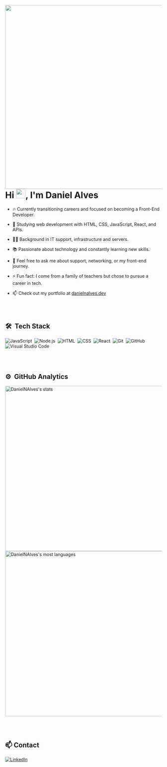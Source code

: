 <img align="right" height="590em" 
  src="https://raw.githubusercontent.com/gist/DanielNAlves/959434c90be170fefde9431d87d578f2/raw/d1eabc26b54a7b08f21161609b77aae87fb087aa/githubcard.svg"/>
<h1 align="left">Hi <img src="https://raw.githubusercontent.com/kaueMarques/kaueMarques/master/hi.gif" height="30px">, I'm Daniel Alves</h1>

- 🔥 Currently transitioning careers and focused on becoming a Front-End Developer.

- 🎯 Studying web development with HTML, CSS, JavaScript, React, and APIs.

- 👨‍💻 Background in IT support, infrastructure and servers.

- 📚 Passionate about technology and constantly learning new skills.

- 💬 Feel free to ask me about support, networking, or my front-end journey.

- ⚡ Fun fact: I come from a family of teachers but chose to pursue a career in tech.

- 📫 Check out my portfolio at [danielnalves.dev](https://danielvnaportfolio.netlify.app/#home)




<br><br>

## 🛠 &nbsp;Tech Stack

![JavaScript](https://img.shields.io/badge/-JavaScript-05122A?style=flat&logo=javascript)&nbsp;
![Node.js](https://img.shields.io/badge/-Node.js-05122A?style=flat&logo=node.js)&nbsp;
![HTML](https://img.shields.io/badge/-HTML-05122A?style=flat&logo=HTML5)&nbsp;
![CSS](https://img.shields.io/badge/-CSS-05122A?style=flat&logo=CSS3&logoColor=1572B6)&nbsp;
![React](https://img.shields.io/badge/-React-05122A?style=flat&logo=react)&nbsp;
![Git](https://img.shields.io/badge/-Git-05122A?style=flat&logo=git)&nbsp;
![GitHub](https://img.shields.io/badge/-GitHub-05122A?style=flat&logo=github)&nbsp;
![Visual Studio Code](https://img.shields.io/badge/-Visual%20Studio%20Code-05122A?style=flat&logo=visual-studio-code&logoColor=007ACC)&nbsp;



<br><br>

## ⚙️ &nbsp;GitHub Analytics

<p align="left">
<img width="530em" src="https://github-readme-stats.vercel.app/api?username=DanielNAlves&show_icons=true&theme=vision-friendly-dark" alt="DanielNAlves's stats"/>
<img width="530em" src="https://github-readme-stats.vercel.app/api/top-langs/?username=DanielNAlves&layout=compact&theme=vision-friendly-dark" alt="DanielNAlves's most languages"/>
</p>

<br><br>

<h2>📫 Contact</h2>

[![LinkedIn](https://img.shields.io/badge/-LinkedIn-0077B5?style=for-the-badge&logo=linkedin&logoColor=white)](https://www.linkedin.com/in/daniel-alves-dev/)

<!--

<img width="490em" src="https://github-readme-twitter-gazf.vercel.app/api?id=maykbrito&layout=wide&show_reply=off&show_retweet=off" />


**maykbrito/maykbrito** is a ✨ _special_ ✨ repository because its `README.md` (this file) appears on your GitHub profile.

Here are some ideas to get you started:

- 🔭 I’m currently working on ...
- 🌱 I’m currently learning ...
- 👯 I’m looking to collaborate on ...
- 🤔 I’m looking for help with ...
- 💬 Ask me about ...
- 📫 How to reach me: ...
- 😄 Pronouns: ...
- ⚡ Fun fact: ...
-->
